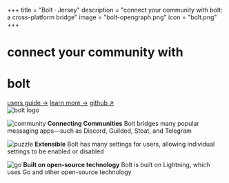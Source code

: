 +++
title = "Bolt · Jersey"
description = "connect your community with bolt: a cross-platform bridge"
image = "bolt-opengraph.png"
icon = "bolt.png"
+++

<div class="hero"><div>

# connect your community with

# bolt

<span aria-label="button group">
<a class="primary button" href="/lightning/bridge/users">users guide -></a>
<a class="button" href="/lightning">learn more -></a>
<a class="button" href="https://github.com/williamhorning/lightning" target="_blank">github ↗</a>
</span></div><img alt="bolt logo" src="/assets/bolt.png"></div>
<div class="cardgrid"><div class="card">

![community](/assets/community.svg)
**Connecting Communities**
Bolt bridges many popular messaging apps—such as Discord, Guilded, Stoat,
and Telegram

</div><div class="card">

![puzzle](/assets/puzzle.svg)
**Extensible**
Bolt has many settings for users, allowing individual settings to be enabled or disabled

</div><div class="card">

![go](/assets/go.svg)
**Built on open-source technology**
Bolt is built on Lightning, which uses Go and other open-source technology

</div></div>
